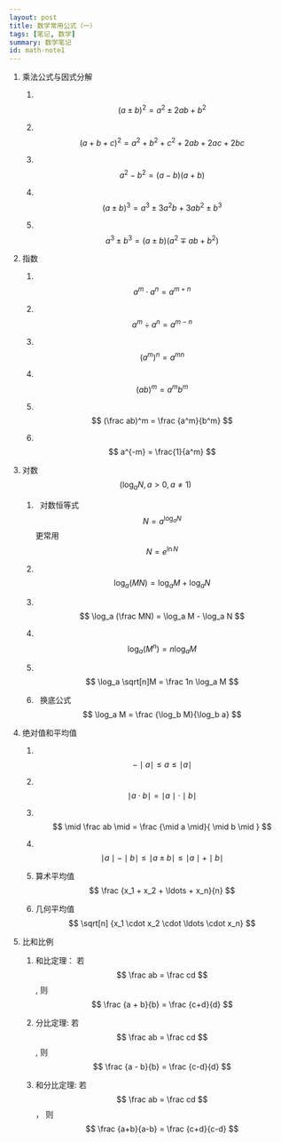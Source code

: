 ```yaml
---
layout: post
title: 数学常用公式（一）
tags: [笔记, 数学]
summary: 数学笔记
id: math-note1
---
```


1. 乘法公式与因式分解

    1. &nbsp; $$ ( a \pm b )^2 = a^2 \pm 2ab + b^2 $$

    1. &nbsp; $$ ( a + b + c)^2 = a^2 + b^2 + c^2 + 2ab + 2ac + 2bc $$

    1. &nbsp; $$ a^2 - b^2 = (a - b)(a + b) $$

    1. &nbsp; $$ (a \pm b)^3 = a^3 \pm 3a^2b + 3ab^2 \pm b^3 $$

    1. &nbsp; $$ a^3 \pm b^3 = (a \pm b)(a^2 \mp ab + b^2) $$

1. 指数

    1. &nbsp; $$ a^m \cdot a^n = a^{m + n} $$

    1. &nbsp; $$ a^m \div a^n = a^{m - n} $$

    1. &nbsp; $$ (a^m)^n = a^{mn} $$

    1. &nbsp; $$ (ab)^m = a^mb^m $$

    1. &nbsp; $$ (\frac ab)^m = \frac {a^m}{b^m} $$

    1. &nbsp; $$ a^{-m} = \frac{1}{a^m} $$


1. 对数 $$( \log_a N, a \gt 0, a \neq 1) $$

    1. &nbsp; 对数恒等式 $$ N = a^{\log_a N} $$ 更常用 $$ N = e^{\ln N} $$

    1. &nbsp; $$ \log_a (MN) = \log_aM + \log_a N $$

    1. &nbsp; $$ \log_a (\frac MN) = \log_a M - \log_a N $$

    1. &nbsp; $$ \log_a (M^n) = n\log_a M $$

    1. &nbsp; $$ \log_a \sqrt[n]M = \frac 1n \log_a M $$

    1. &nbsp; 换底公式 $$ \log_a M = \frac {\log_b M}{\log_b a} $$


1. 绝对值和平均值

    1. &nbsp; $$ -\mid a \mid  \le a \le \mid a \mid  $$

    1. &nbsp; $$ \mid a \cdot b \mid = \mid a \mid \cdot \mid b \mid $$

    1. &nbsp; $$ \mid \frac ab \mid = \frac {\mid a \mid}{ \mid b \mid } $$

    1. &nbsp; $$ \mid a \mid - \mid b \mid \le \mid a \pm b \mid \le \mid a \mid + \mid b \mid $$

    1. 算术平均值&nbsp; $$ \frac {x_1 + x_2 + \ldots + x_n}{n} $$

    1. 几何平均值&nbsp; $$ \sqrt[n] {x_1 \cdot x_2 \cdot \ldots \cdot x_n} $$

1. 比和比例

    1. 和比定理： 若 $$ \frac ab = \frac cd $$, 则 $$ \frac {a + b}{b} = \frac {c+d}{d} $$

    1. 分比定理: 若 $$ \frac ab = \frac cd $$, 则 $$ \frac {a - b}{b} = \frac {c-d}{d} $$

    1. 和分比定理: 若 $$ \frac ab = \frac cd $$， 则 $$ \frac {a+b}{a-b} = \frac {c+d}{c-d} $$
